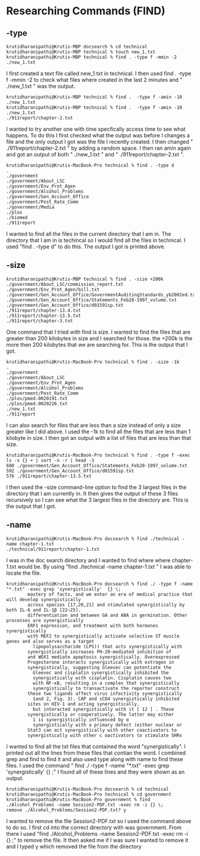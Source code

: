 # Researching Commands (FIND)

## -type

```
krutidharanipathi@Krutis-MBP docsearch % cd technical 
krutidharanipathi@Krutis-MBP technical % touch new_1.txt  
krutidharanipathi@Krutis-MBP technical % find . -type f -mmin -2
./new_1.txt
```
I first created a text file called new_1.txt in technical. I then used find . -type f -mmin -2 to check what files where created in the last 2 minutes and " ./new_1.txt " was the output.

```
krutidharanipathi@Krutis-MBP technical % find .  -type f -amin -10
./new_1.txt
krutidharanipathi@Krutis-MBP technical % find .  -type f -amin -10
./new_1.txt
./911report/chapter-2.txt
```
I wanted to try another one with time specfically access time to see what happens. To do this I first checked what the output was before I changes a file and the only output I got was the file I recently created. I then changed " ./911report/chapter-2.txt " by adding a random space. I then ran amin again and got an output of both " ./new_1.txt " and " ./911report/chapter-2.txt ". 

```
krutidharanipathi@Krutis-MacBook-Pro technical % find . -type d
.
./government
./government/About_LSC
./government/Env_Prot_Agen
./government/Alcohol_Problems
./government/Gen_Account_Office
./government/Post_Rate_Comm
./government/Media
./plos
./biomed
./911report
```

I wanted to find all the files in the current directory that I am in. The directory that I am in is techincal so I would find all the files in technical. I used "find . -type d" to do this. The output I got is printed above.


## -size

```
krutidharanipathi@Krutis-MBP technical % find . -size +200k
./government/About_LSC/commission_report.txt
./government/Env_Prot_Agen/bill.txt
./government/Gen_Account_Office/GovernmentAuditingStandards_yb2002ed.txt
./government/Gen_Account_Office/Statements_Feb28-1997_volume.txt
./government/Gen_Account_Office/d01591sp.txt
./911report/chapter-13.4.txt
./911report/chapter-13.5.txt
./911report/chapter-3.txt
```

One command that I tried with find is size. I wanted to find the files that are greater than 200 kilobytes in size and I searched for those. the +200k is the more then 200 kilobytes that we are searching for. This is the output that I got. 

```
krutidharanipathi@Krutis-MacBook-Pro technical % find . -size -1k
.
./government
./government/About_LSC
./government/Env_Prot_Agen
./government/Alcohol_Problems
./government/Post_Rate_Comm
./plos/pmed.0020191.txt
./plos/pmed.0020226.txt
./new_1.txt
./911report
```

I can also search for files that are less than a size instead of only a size greater like I did above. I used the -1k to find all the files that are less than 1 kilobyte in size. I then got an output with a list of files that are less than that size. 

```
krutidharanipathi@Krutis-MacBook-Pro technical % find . -type f -exec ls -s {} + | sort -n -r | head -3
600 ./government/Gen_Account_Office/Statements_Feb28-1997_volume.txt
592 ./government/Gen_Account_Office/d01591sp.txt
576 ./911report/chapter-13.5.txt
```
I then used the -size command-line option to find the 3 largest files in the directory that I am currently in. It then gives the output of these 3 files recursively so I can see what the 3 largest files in the directory are. This is the output that I got.

## -name

```
krutidharanipathi@Krutis-MacBook-Pro docsearch % find ./technical -name chapter-1.txt 
./technical/911report/chapter-1.txt
```
I was in the doc search directory and I wanted to find where where chapter-1.txt would be. By using "find ./technical -name chapter-1.txt " I was able to locate the file.


```
krutidharanipathi@Krutis-MacBook-Pro docsearch % find ./ -type f -name "*.txt" -exec grep 'synergistically'  {} \;
        mastery of facts, and we enter an era of medical practice that will develop synergistically
        across species [17,20,21] and stimulated synergistically by both IL-6 and IL-1β [22–25].
        differentiation and between GA and ABA in germination. Other processes are synergistically
        ERF1 expression, and treatment with both hormones synergistically
        with MEF2 to synergistically activate selective ST muscle genes and also serves as a target
          lipopolysaccharide (LPS)) that acts synergistically with
        synergistically increases PH-20-mediated inhibition of
        and WOX1 mediate apoptosis synergistically. Overexpressed
        Progesterone interacts synergistically with estrogen in
        synergistically, suggesting Gleevec can potentiate the
          Gleevec and cisplatin synergistically inhibited the
          synergistically with cisplatin. Cisplatin causes two
          with NF-κB, resulting in a complex that synergistically
          synergistically to transactivate the reporter construct
        these two ligands affect virus infectivity synergistically
          1and 2, Fig. 3). CAP and sCD4 synergistically inhibited
        sites on HIV-1 and acting synergistically.
          but interacted synergistically with it [ 12 ] . These
        synergistically or cooperatively. The latter may either
          1 is synergistically influenced by α 
          synergistically with a primary defect (either nuclear or
        Stat3 can act synergistically with other coactivators to
        synergistically with other c oactivators to stimulate SHRs
```

I wanted to find all the txt files that contained the word "synergistically". I printed out all the lines from these files that contian the word. I combined grep and find to find it and also used type along with name to find these files. I used the command " find ./ -type f -name "*.txt" -exec grep 'synergistically'  {} \;" I found all of these lines and they were shown as an output. 

```
krutidharanipathi@Krutis-MacBook-Pro docsearch % cd technical                                                     
krutidharanipathi@Krutis-MacBook-Pro technical % cd government                                                                 
krutidharanipathi@Krutis-MacBook-Pro government % find ./Alcohol_Problems -name Session2-PDF.txt -exec rm -i {} \;
remove ./Alcohol_Problems/Session2-PDF.txt? y
```
I wanted to remove the file Session2-PDF.txt so I used the command above to do so. I first cd into the correct directory with was government. From there I used "find ./Alcohol_Problems -name Session2-PDF.txt -exec rm -i {} \;" to remove the file. It then asked me if I was sure I wanted to remove it and I typed y which removed the file from the directory
